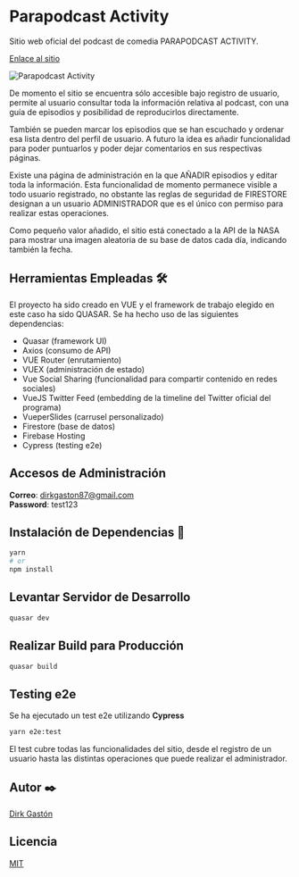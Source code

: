 # Parapodcast Activity

Sitio web oficial del podcast de comedia PARAPODCAST ACTIVITY.

[Enlace al sitio](https://parapodcast-activity.web.app)

![Parapodcast Activity](https://i.imgur.com/803OeHo.png)


De momento el sitio se encuentra sólo accesible bajo registro de usuario, permite al usuario consultar toda la información relativa al podcast, con una guía de episodios y posibilidad de reproducirlos directamente. 

También se pueden marcar los episodios que se han escuchado y ordenar esa lista dentro del perfil de usuario. A futuro la idea es añadir funcionalidad para poder puntuarlos y poder dejar comentarios en sus respectivas páginas.

Existe una página de administración en la que AÑADIR episodios y editar toda la información. Esta funcionalidad de momento permanece visible a todo usuario registrado, no obstante las reglas de seguridad de FIRESTORE designan a un usuario ADMINISTRADOR que es el único con permiso para realizar estas operaciones.

Como pequeño valor añadido, el sitio está conectado a la API de la NASA para mostrar una imagen aleatoria de su base de datos cada día, indicando también la fecha.

## Herramientas Empleadas 🛠️

El proyecto ha sido creado en VUE y el framework de trabajo elegido en este caso ha sido QUASAR. Se ha hecho uso de las siguientes dependencias:

+ Quasar (framework UI)
+ Axios (consumo de API)
+ VUE Router (enrutamiento)
+ VUEX (administración de estado)
+ Vue Social Sharing (funcionalidad para compartir contenido en redes sociales)
+ VueJS Twitter Feed (embedding de la timeline del Twitter oficial del programa)
+ VueperSlides (carrusel personalizado)
+ Firestore (base de datos)
+ Firebase Hosting
+ Cypress (testing e2e)

## Accesos de Administración

**Correo**: dirkgaston87@gmail.com  
**Password**: test123

## Instalación de Dependencias 🚀

```bash
yarn
# or
npm install
```

## Levantar Servidor de Desarrollo

```bash
quasar dev
```

## Realizar Build para Producción
```bash
quasar build
```

## Testing e2e

Se ha ejecutado un test e2e utilizando **Cypress**
```bash
yarn e2e:test
```
El test cubre todas las funcionalidades del sitio, desde el registro de un usuario hasta las distintas operaciones que puede realizar el administrador.

## Autor ✒️
[Dirk Gastón](https://github.com/dirkgaston)

## Licencia
[MIT](https://choosealicense.com/licenses/mit/)
